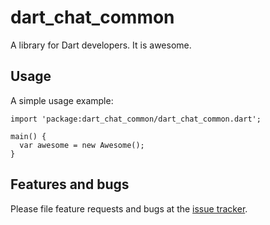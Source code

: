 # dart_chat_common

A library for Dart developers. It is awesome.

## Usage

A simple usage example:

    import 'package:dart_chat_common/dart_chat_common.dart';

    main() {
      var awesome = new Awesome();
    }

## Features and bugs

Please file feature requests and bugs at the [issue tracker][tracker].

[tracker]: http://example.com/issues/replaceme
